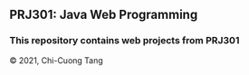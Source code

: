 ## PRJ301: Java Web Programming

### This repository contains web projects from PRJ301

© 2021, Chi-Cuong Tang
